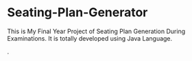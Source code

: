 # Seating-Plan-Generator

This is My Final Year Project of Seating Plan Generation During Examinations. It is totally developed using Java Language.









































.






































